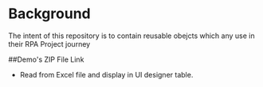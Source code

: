 # Background
The intent of this repository is to contain reusable obejcts which any use in their RPA Project journey

##Demo's ZIP File Link
- Read from Excel file and display in UI designer table.


